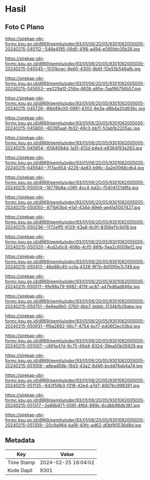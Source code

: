 # Hasil

## Foto C Plano

https://sirekap-obj-formc.kpu.go.id/d969/pemilu/pdpr/93/01/06/20/05/9301062005005-20240215-045112--546e4195-09d5-41f8-a494-e085fdc05b26.jpg

https://sirekap-obj-formc.kpu.go.id/d969/pemilu/pdpr/93/01/06/20/05/9301062005005-20240215-045545--1031bcec-9e60-4300-8b6f-10e55b546afb.jpg

https://sirekap-obj-formc.kpu.go.id/d969/pemilu/pdpr/93/01/06/20/05/9301062005005-20240215-045653--ee229a10-256a-4608-a95e-7aaf86756b57.jpg

https://sirekap-obj-formc.kpu.go.id/d969/pemilu/pdpr/93/01/06/20/05/9301062005005-20240215-045726--88d49c00-0981-4302-8e3a-d8b4a20d936c.jpg

https://sirekap-obj-formc.kpu.go.id/d969/pemilu/pdpr/93/01/06/20/05/9301062005005-20240215-045800--60395aaf-fb32-49c3-bb11-53ab1b2205ac.jpg

https://sirekap-obj-formc.kpu.go.id/d969/pemilu/pdpr/93/01/06/20/05/9301062005005-20240215-045854--6584064d-1a5f-412d-b4ed-e8384f93e263.jpg

https://sirekap-obj-formc.kpu.go.id/d969/pemilu/pdpr/93/01/06/20/05/9301062005005-20240215-045940--7f7ac654-4226-4e83-b96c-3a2e0068cdb4.jpg

https://sirekap-obj-formc.kpu.go.id/d969/pemilu/pdpr/93/01/06/20/05/9301062005005-20240215-050014--18776b8a-c06f-4cc4-bd2c-f5404121d8fa.jpg

https://sirekap-obj-formc.kpu.go.id/d969/pemilu/pdpr/93/01/06/20/05/9301062005005-20240215-050050--871b63b4-e1a1-434d-89e6-ae4fa5007427.jpg

https://sirekap-obj-formc.kpu.go.id/d969/pemilu/pdpr/93/01/06/20/05/9301062005005-20240215-050236--1172eff5-6129-43a8-8c91-8356ef1c9d18.jpg

https://sirekap-obj-formc.kpu.go.id/d969/pemilu/pdpr/93/01/06/20/05/9301062005005-20240215-050320--4cd2a5c8-406b-4cf5-86fb-5ea2c6009ef2.jpg

https://sirekap-obj-formc.kpu.go.id/d969/pemilu/pdpr/93/01/06/20/05/9301062005005-20240215-050413--46e66c40-ccfa-4328-8f7b-6d10f0e7c749.jpg

https://sirekap-obj-formc.kpu.go.id/d969/pemilu/pdpr/93/01/06/20/05/9301062005005-20240215-050511--9fe98a79-9982-4119-ac87-a47bd6ad846e.jpg

https://sirekap-obj-formc.kpu.go.id/d969/pemilu/pdpr/93/01/06/20/05/9301062005005-20240215-050751--6e6ea9b0-3760-4bb7-bbbb-3134bfb26abe.jpg

https://sirekap-obj-formc.kpu.go.id/d969/pemilu/pdpr/93/01/06/20/05/9301062005005-20240215-050931--ff6a2692-06c7-4754-bcf7-b406f2ec03bd.jpg

https://sirekap-obj-formc.kpu.go.id/d969/pemilu/pdpr/93/01/06/20/05/9301062005005-20240215-051007--c891e47d-9c75-49d4-8324-39ea50b05929.jpg

https://sirekap-obj-formc.kpu.go.id/d969/pemilu/pdpr/93/01/06/20/05/9301062005005-20240215-051059--a8ead58b-16d3-43a2-8d46-bcdd74eb4a74.jpg

https://sirekap-obj-formc.kpu.go.id/d969/pemilu/pdpr/93/01/06/20/05/9301062005005-20240215-051135--642f59b3-f318-42e4-a7d7-4607bc998391.jpg

https://sirekap-obj-formc.kpu.go.id/d969/pemilu/pdpr/93/01/06/20/05/9301062005005-20240215-051317--2e86b871-006f-4f64-889c-6cdbb98db381.jpg

https://sirekap-obj-formc.kpu.go.id/d969/pemilu/pdpr/93/01/06/20/05/9301062005005-20240215-051359--20c9a964-ba18-40fc-ad62-d0bf90536d8d.jpg


## Metadata

| Key        | Value               |
| ---------- | ------------------- |
| Time Stamp | 2024-02-25 16:04:02 |
| Kode Dapil | 9301                |



